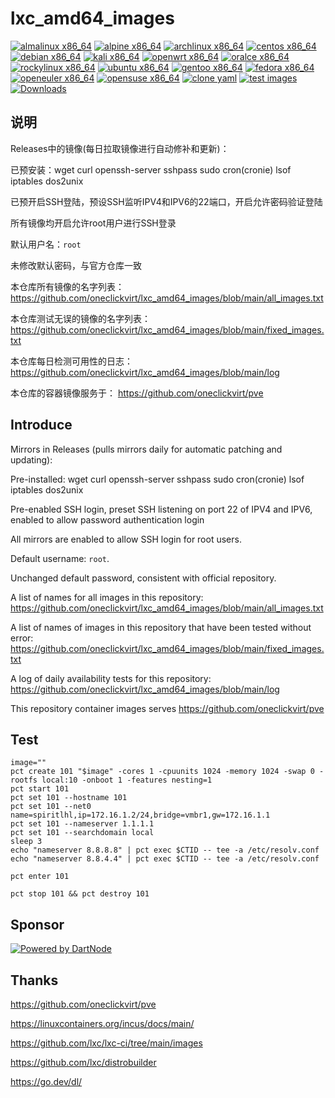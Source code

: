 # lxc_amd64_images

[![almalinux x86_64](https://github.com/oneclickvirt/lxc_amd64_images/actions/workflows/almalinux_x86_64.yml/badge.svg)](https://github.com/oneclickvirt/lxc_amd64_images/actions/workflows/almalinux_x86_64.yml) [![alpine x86_64](https://github.com/oneclickvirt/lxc_amd64_images/actions/workflows/alpine_x86_64.yml/badge.svg)](https://github.com/oneclickvirt/lxc_amd64_images/actions/workflows/alpine_x86_64.yml) [![archlinux x86_64](https://github.com/oneclickvirt/lxc_amd64_images/actions/workflows/archlinux_x86_64.yml/badge.svg)](https://github.com/oneclickvirt/lxc_amd64_images/actions/workflows/archlinux_x86_64.yml) [![centos x86_64](https://github.com/oneclickvirt/lxc_amd64_images/actions/workflows/centos_x86_64.yml/badge.svg)](https://github.com/oneclickvirt/lxc_amd64_images/actions/workflows/centos_x86_64.yml) [![debian x86_64](https://github.com/oneclickvirt/lxc_amd64_images/actions/workflows/debian_x86_64.yml/badge.svg)](https://github.com/oneclickvirt/lxc_amd64_images/actions/workflows/debian_x86_64.yml) [![kali x86_64](https://github.com/oneclickvirt/lxc_amd64_images/actions/workflows/kali_x86_64.yml/badge.svg)](https://github.com/oneclickvirt/lxc_amd64_images/actions/workflows/kali_x86_64.yml) [![openwrt x86_64](https://github.com/oneclickvirt/lxc_amd64_images/actions/workflows/openwrt_x86_64.yml/badge.svg)](https://github.com/oneclickvirt/lxc_amd64_images/actions/workflows/openwrt_x86_64.yml) [![oralce x86_64](https://github.com/oneclickvirt/lxc_amd64_images/actions/workflows/oralce_x86_64.yml/badge.svg)](https://github.com/oneclickvirt/lxc_amd64_images/actions/workflows/oralce_x86_64.yml) [![rockylinux x86_64](https://github.com/oneclickvirt/lxc_amd64_images/actions/workflows/rockylinux_x86_64.yml/badge.svg)](https://github.com/oneclickvirt/lxc_amd64_images/actions/workflows/rockylinux_x86_64.yml) [![ubuntu x86_64](https://github.com/oneclickvirt/lxc_amd64_images/actions/workflows/ubuntu_x86_64.yml/badge.svg)](https://github.com/oneclickvirt/lxc_amd64_images/actions/workflows/ubuntu_x86_64.yml) [![gentoo x86_64](https://github.com/oneclickvirt/lxc_amd64_images/actions/workflows/gentoo_x86_64.yml/badge.svg)](https://github.com/oneclickvirt/lxc_amd64_images/actions/workflows/gentoo_x86_64.yml) [![fedora x86_64](https://github.com/oneclickvirt/lxc_amd64_images/actions/workflows/fedora_x86_64.yml/badge.svg)](https://github.com/oneclickvirt/lxc_amd64_images/actions/workflows/fedora_x86_64.yml) [![openeuler x86_64](https://github.com/oneclickvirt/lxc_amd64_images/actions/workflows/openeuler_x86_64.yml/badge.svg)](https://github.com/oneclickvirt/lxc_amd64_images/actions/workflows/openeuler_x86_64.yml) [![opensuse x86_64](https://github.com/oneclickvirt/lxc_amd64_images/actions/workflows/opensuse_x86_64.yml/badge.svg)](https://github.com/oneclickvirt/lxc_amd64_images/actions/workflows/opensuse_x86_64.yml) [![clone yaml](https://github.com/oneclickvirt/lxc_amd64_images/actions/workflows/clone_yaml.yml/badge.svg)](https://github.com/oneclickvirt/lxc_amd64_images/actions/workflows/clone_yaml.yml) [![test images](https://github.com/oneclickvirt/lxc_amd64_images/actions/workflows/test.yml/badge.svg)](https://github.com/oneclickvirt/lxc_amd64_images/actions/workflows/test.yml) [![Downloads](https://ghdownload.spiritlhl.net/oneclickvirt/lxc_amd64_images?color=00c62d)](https://github.com/oneclickvirt/lxc_amd64_images/releases)

## 说明

Releases中的镜像(每日拉取镜像进行自动修补和更新)：

已预安装：wget curl openssh-server sshpass sudo cron(cronie) lsof iptables dos2unix

已预开启SSH登陆，预设SSH监听IPV4和IPV6的22端口，开启允许密码验证登陆

所有镜像均开启允许root用户进行SSH登录

默认用户名：```root```

未修改默认密码，与官方仓库一致

本仓库所有镜像的名字列表：https://github.com/oneclickvirt/lxc_amd64_images/blob/main/all_images.txt

本仓库测试无误的镜像的名字列表：https://github.com/oneclickvirt/lxc_amd64_images/blob/main/fixed_images.txt

本仓库每日检测可用性的日志：https://github.com/oneclickvirt/lxc_amd64_images/blob/main/log

本仓库的容器镜像服务于： https://github.com/oneclickvirt/pve

## Introduce

Mirrors in Releases (pulls mirrors daily for automatic patching and updating):

Pre-installed: wget curl openssh-server sshpass sudo cron(cronie) lsof iptables dos2unix

Pre-enabled SSH login, preset SSH listening on port 22 of IPV4 and IPV6, enabled to allow password authentication login

All mirrors are enabled to allow SSH login for root users.

Default username: ```root```.

Unchanged default password, consistent with official repository.

A list of names for all images in this repository: https://github.com/oneclickvirt/lxc_amd64_images/blob/main/all_images.txt

A list of names of images in this repository that have been tested without error: https://github.com/oneclickvirt/lxc_amd64_images/blob/main/fixed_images.txt

A log of daily availability tests for this repository: https://github.com/oneclickvirt/lxc_amd64_images/blob/main/log

This repository container images serves https://github.com/oneclickvirt/pve

## Test

```
image=""
pct create 101 "$image" -cores 1 -cpuunits 1024 -memory 1024 -swap 0 -rootfs local:10 -onboot 1 -features nesting=1
pct start 101
pct set 101 --hostname 101
pct set 101 --net0 name=spiritlhl,ip=172.16.1.2/24,bridge=vmbr1,gw=172.16.1.1
pct set 101 --nameserver 1.1.1.1
pct set 101 --searchdomain local
sleep 3
echo "nameserver 8.8.8.8" | pct exec $CTID -- tee -a /etc/resolv.conf
echo "nameserver 8.8.4.4" | pct exec $CTID -- tee -a /etc/resolv.conf
```

```
pct enter 101
```

```
pct stop 101 && pct destroy 101
```

## Sponsor

[![Powered by DartNode](https://dartnode.com/branding/DN-Open-Source-sm.png)](https://dartnode.com?aff=bonus "Powered by DartNode - Free VPS for Open Source")

## Thanks

https://github.com/oneclickvirt/pve

https://linuxcontainers.org/incus/docs/main/

https://github.com/lxc/lxc-ci/tree/main/images

https://github.com/lxc/distrobuilder

https://go.dev/dl/
